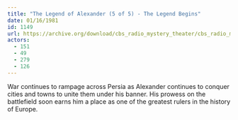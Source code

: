 ```yaml
---
title: "The Legend of Alexander (5 of 5) - The Legend Begins"
date: 01/16/1981
id: 1149
url: https://archive.org/download/cbs_radio_mystery_theater/cbs_radio_mystery_theater-1101-1150.zip/cbs_radio_mystery_theater-1101-1150%2Fcbsrmt_1149_the_legend_of_alexander_5_of_5_the_legend_begins.mp3
actors:
  - 151
  - 49
  - 279
  - 126
---
```

War continues to rampage across Persia as Alexander continues to conquer cities and towns to unite them under his banner. His prowess on the battlefield soon earns him a place as one of the greatest rulers in the history of Europe.